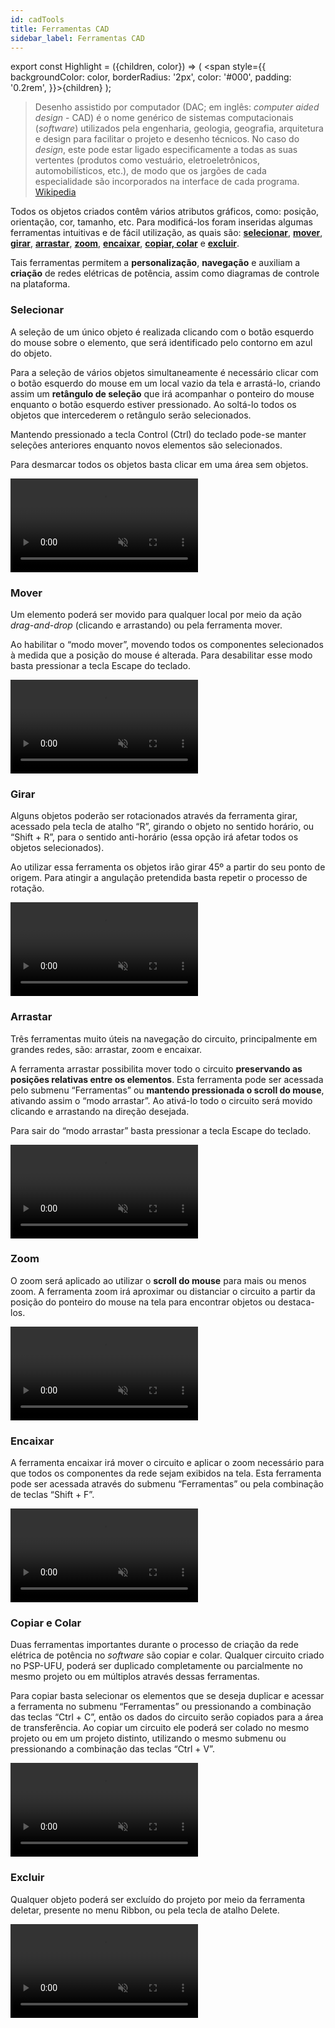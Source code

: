 ```yaml
---
id: cadTools
title: Ferramentas CAD
sidebar_label: Ferramentas CAD
---
```

export const Highlight = ({children, color}) => ( <span style={{
      backgroundColor: color,
      borderRadius: '2px',
      color: '#000',
      padding: '0.2rem',
    }}>{children}</span> );

>Desenho assistido por computador (DAC; em inglês: *computer aided design* - CAD) é o nome genérico de sistemas computacionais (*software*) utilizados pela engenharia, geologia, geografia, arquitetura e design para facilitar o projeto e desenho técnicos. No caso do *design*, este pode estar ligado especificamente a todas as suas vertentes (produtos como vestuário, eletroeletrônicos, automobilísticos, etc.), de modo que os jargões de cada especialidade são incorporados na interface de cada programa. [Wikipedia](https://pt.wikipedia.org/wiki/Desenho_assistido_por_computador#cite_note-1)

Todos os objetos criados contêm vários atributos gráficos, como: posição, orientação, cor, tamanho, etc. Para modificá-los foram inseridas algumas ferramentas intuitivas e de fácil utilização, as quais são: [**selecionar**](cadTools#selecionar), [**mover**](cadTools#mover), [**girar**](cadTools#girar), [**arrastar**](cadTools#arrastar), [**zoom**](cadTools#zoom), [**encaixar**](cadTools#encaixar), [**copiar, colar**](cadTools#copiar-e-colar) e [**excluir**](cadTools#excluir).

Tais ferramentas permitem a **personalização**, **navegação** e auxiliam a **criação** de redes elétricas de potência, assim como diagramas de controle na plataforma.

### Selecionar
A seleção de um único objeto é realizada clicando com o botão esquerdo do mouse sobre o elemento, que será identificado pelo contorno em <Highlight color="#80bfff">azul</Highlight> do objeto.

Para a seleção de vários objetos simultaneamente é necessário clicar com o botão esquerdo do mouse em um local vazio da tela e arrastá-lo, criando assim um **retângulo de seleção** que irá acompanhar o ponteiro do mouse enquanto o botão esquerdo estiver pressionado. Ao soltá-lo todos os objetos que intercederem o retângulo serão selecionados.

Mantendo pressionado a tecla Control (Ctrl) do teclado pode-se manter seleções anteriores enquanto novos elementos são selecionados.

Para desmarcar todos os objetos basta clicar em uma área sem objetos.

<video autoPlay loop muted controls>
  <source src= "/PSP/videos/select.mp4" type="video/mp4" />
</video>

### Mover
Um elemento poderá ser movido para qualquer local por meio da ação *drag-and-drop* (clicando e arrastando) ou pela ferramenta mover.

Ao habilitar o “modo mover”, movendo todos os componentes selecionados à medida que a posição do mouse é alterada. Para desabilitar esse modo basta pressionar a tecla Escape do teclado.

<video autoPlay loop muted controls>
  <source src= "/PSP/videos/move.mp4" type="video/mp4" />
</video>

### Girar
Alguns objetos poderão ser rotacionados através da ferramenta girar, acessado pela tecla de atalho “R”, girando o objeto no sentido horário, ou “Shift + R”, para o sentido anti-horário (essa opção irá afetar todos os objetos selecionados).

Ao utilizar essa ferramenta os objetos irão girar 45º a partir do seu ponto de origem. Para atingir a angulação pretendida basta repetir o processo de rotação.

<video autoPlay loop muted controls>
  <source src= "/PSP/videos/rotate.mp4" type="video/mp4" />
</video>

### Arrastar
Três ferramentas muito úteis na navegação do circuito, principalmente em grandes redes, são: arrastar, zoom e encaixar.

A ferramenta arrastar possibilita mover todo o circuito **preservando as posições relativas entre os elementos**. Esta ferramenta pode ser acessada pelo submenu “Ferramentas” ou **mantendo pressionada o scroll do mouse**, ativando assim o “modo arrastar”. Ao ativá-lo todo o circuito será movido clicando e arrastando na direção desejada.

Para sair do “modo arrastar” basta pressionar a tecla Escape do teclado.

<video autoPlay loop muted controls>
  <source src= "/PSP/videos/drag.mp4" type="video/mp4" />
</video>

### Zoom
O zoom será aplicado ao utilizar o **scroll do mouse** para mais ou menos zoom. A ferramenta zoom irá aproximar ou distanciar o circuito a partir da posição do ponteiro do mouse na tela para encontrar objetos ou destaca-los.

<video autoPlay loop muted controls>
  <source src= "/PSP/videos/zoom.mp4" type="video/mp4" />
</video>

### Encaixar
A ferramenta encaixar irá mover o circuito e aplicar o zoom necessário para que todos os componentes da rede sejam exibidos na tela. Esta ferramenta pode ser acessada através do submenu “Ferramentas” ou pela combinação de teclas “Shift + F”.

<video autoPlay loop muted controls>
  <source src= "/PSP/videos/fit.mp4" type="video/mp4" />
</video>

### Copiar e Colar
Duas ferramentas importantes durante o processo de criação da rede elétrica de potência no *software* são copiar e colar. Qualquer circuito criado no PSP-UFU, poderá ser duplicado completamente ou parcialmente no mesmo projeto ou em múltiplos através dessas ferramentas.

Para copiar basta selecionar os elementos que se deseja duplicar e acessar a ferramenta no submenu “Ferramentas” ou pressionando a combinação das teclas “Ctrl + C”, então os dados do circuito serão copiados para a área de transferência. Ao copiar um circuito ele poderá ser colado no mesmo projeto ou em um projeto distinto, utilizando o mesmo submenu ou pressionando a combinação das teclas “Ctrl + V”.

<video autoPlay loop muted controls>
  <source src= "/PSP/videos/copyPaste.mp4" type="video/mp4" />
</video>

### Excluir
Qualquer objeto poderá ser excluído do projeto por meio da ferramenta deletar, presente no menu Ribbon, ou pela tecla de atalho Delete.

<video autoPlay loop muted controls>
  <source src= "/PSP/videos/delete.mp4" type="video/mp4" />
</video>
